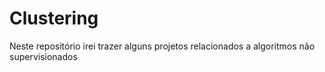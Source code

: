 # Clustering


Neste repositório irei trazer alguns projetos relacionados a algoritmos não supervisionados
